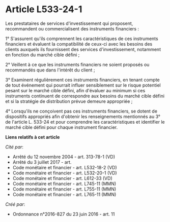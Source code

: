 # Article L533-24-1

Les prestataires de services d'investissement qui proposent, recommandent ou commercialisent des instruments financiers : 

1° S'assurent qu'ils comprennent les caractéristiques de ces instruments financiers et évaluent la compatibilité de ceux-ci
avec les besoins des clients auxquels ils fournissent des services d'investissement, notamment en fonction du marché cible
défini ; 

2° Veillent à ce que les instruments financiers ne soient proposés ou recommandés que dans l'intérêt du client ; 

3° Examinent régulièrement ces instruments financiers, en tenant compte de tout événement qui pourrait influer sensiblement
sur le risque potentiel pesant sur le marché cible défini, afin d'évaluer au minimum si ces instruments continuent de
correspondre aux besoins du marché cible défini et si la stratégie de distribution prévue demeure appropriée ; 

4° Lorsqu'ils ne conçoivent pas ces instruments financiers, se dotent de dispositifs appropriés afin d'obtenir les
renseignements mentionnés au 3° de l'article L. 533-24 et pour comprendre les caractéristiques et identifier le marché cible
défini pour chaque instrument financier.

**Liens relatifs à cet article**

_Cité par_:

  - Arrêté du 12 novembre 2004 - art. 313-78-1 (VD)
  - Arrêté du 3 juillet 2017 - art.
  - Code monétaire et financier - art. L532-18-2 (VD)
  - Code monétaire et financier - art. L532-20-1 (VD)
  - Code monétaire et financier - art. L612-33 (VD)
  - Code monétaire et financier - art. L745-11 (MMN)
  - Code monétaire et financier - art. L755-11 (MMN)
  - Code monétaire et financier - art. L765-11 (MMN)

_Créé par_:

  - Ordonnance n°2016-827 du 23 juin 2016 - art. 11
